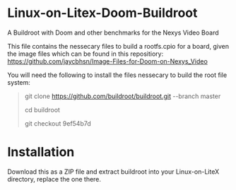 # Linux-on-Litex-Doom-Buildroot
A Buildroot with Doom and other benchmarks for the Nexys Video Board

This file contains the nessecary files to build a rootfs.cpio for a board, given the image files which can be found in this repositiory: https://github.com/jaycbhsn/Image-Files-for-Doom-on-Nexys_Video

You will need the following to install the files nessecary to build the root file system:

  > git clone https://github.com/buildroot/buildroot.git --branch master
  > 
  > cd buildroot
  > 
  > git checkout 9ef54b7d

# Installation
Download this as a ZIP file and extract buildroot into your Linux-on-LiteX directory, replace the one there.
